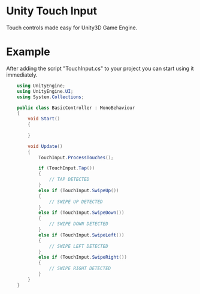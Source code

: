 # Unity Touch Input

Touch controls made easy for Unity3D Game Engine.

# Example

After adding the script "TouchInput.cs" to your project you can start using it immediately.

```C#
    using UnityEngine;
    using UnityEngine.UI;
    using System.Collections;

    public class BasicController : MonoBehaviour
    {	
	    void Start()
	    {
	
	    }

	    void Update()
	    {
		    TouchInput.ProcessTouches();

		    if (TouchInput.Tap())
		    {
			    // TAP DETECTED
		    }
		    else if (TouchInput.SwipeUp())
		    {
			    // SWIPE UP DETECTED
		    }
		    else if (TouchInput.SwipeDown())
		    {
			    // SWIPE DOWN DETECTED
		    }
		    else if (TouchInput.SwipeLeft())
		    {
			    // SWIPE LEFT DETECTED
		    }
		    else if (TouchInput.SwipeRight())
		    {
			    // SWIPE RIGHT DETECTED
		    }
	    }
    }
```
